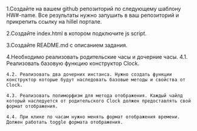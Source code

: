 1.Создайте на вашем github репозиторий по следующему шаблону HW#-name. Все результаты нужно запушить в ваш репозиторий и прикрепить ссылку на hillel портале.

2.Создайте index.html в котором подключите js script.

3.Создайте README.md с описанием задания.

4.Необходимо реализовать родительские часы и дочерние часы.
    4.1. Реализовать базовую функцию конструктор Clock.

    4.2. Реализовать два дочерних инстанса. Нужно создать функции конструктор которые будут наследовать базовые методы и свойства от Clock.

    4.3. Реализовать полиморфизм для метода отображения. Каждый чайлд который наследуется от родительского Clock должен предоставлять свой формат отображения.
    
    4.4. При клике по часам нужно менять формат отображения времени. Должен работать toggle формата отображения.
